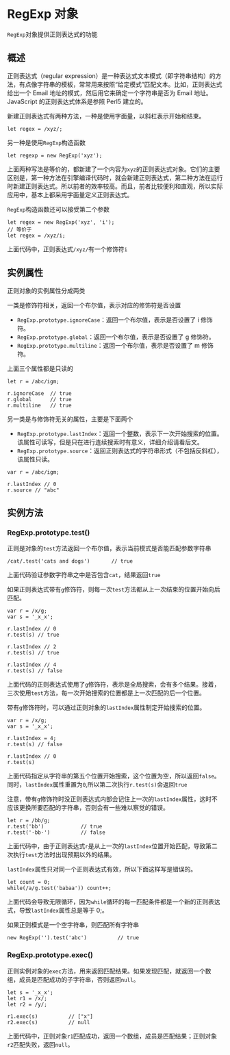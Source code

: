 # RegExp 对象

`RegExp`对象提供正则表达式的功能

## 概述

正则表达式（regular expression）是一种表达式文本模式（即字符串结构）的方法，有点像字符串的模板，常常用来按照“给定模式”匹配文本。比如，正则表达式给出一个 Email 地址的模式，然后用它来确定一个字符串是否为 Email 地址。JavaScript 的正则表达式体系是参照 Perl5 建立的。

新建正则表达式有两种方法，一种是使用字面量，以斜杠表示开始和结束。

```
let regex = /xyz/;
```

另一种是使用`RegExp`构造函数

```
let regexp = new RegExp('xyz');
```

上面两种写法是等价的，都新建了一个内容为`xyz`的正则表达式对象。它们的主要区别是，第一种方法在引擎编译代码时，就会新建正则表达式，第二种方法在运行时新建正则表达式。所以前者的效率较高。而且，前者比较便利和直观，所以实际应用中，基本上都采用字面量定义正则表达式。

`RegExp`构造函数还可以接受第二个参数

```
let regex = new RegExp('xyz', 'i');
// 等价于
let regex = /xyz/i;
```

上面代码中，正则表达式`/xyz/`有一个修饰符`i`

## 实例属性

正则对象的实例属性分成两类

一类是修饰符相关，返回一个布尔值，表示对应的修饰符是否设置

- `RegExp.prototype.ignoreCase`：返回一个布尔值，表示是否设置了 i 修饰符。
- `RegExp.prototype.global`：返回一个布尔值，表示是否设置了 g 修饰符。
- `RegExp.prototype.multiline`：返回一个布尔值，表示是否设置了 m 修饰符。

上面三个属性都是只读的

```
let r = /abc/igm;

r.ignoreCase  // true
r.global      // true
r.multiline   // true
```

另一类是与修饰符无关的属性，主要是下面两个

- `RegExp.prototype.lastIndex`：返回一个整数，表示下一次开始搜索的位置。该属性可读写，但是只在进行连续搜索时有意义，详细介绍请看后文。
- `RegExp.prototype.source`：返回正则表达式的字符串形式（不包括反斜杠），该属性只读。

```
var r = /abc/igm;

r.lastIndex // 0
r.source // "abc"
```

## 实例方法

### RegExp.prototype.test()

正则是对象的`test`方法返回一个布尔值，表示当前模式是否能匹配参数字符串

```
/cat/.test('cats and dogs')       // true
```

上面代码验证参数字符串之中是否包含`cat`，结果返回`true`

如果正则表达式带有`g`修饰符，则每一次`test`方法都从上一次结束的位置开始向后匹配。

```
var r = /x/g;
var s = '_x_x';

r.lastIndex // 0
r.test(s) // true

r.lastIndex // 2
r.test(s) // true

r.lastIndex // 4
r.test(s) // false
```

上面代码的正则表达式使用了`g`修饰符，表示是全局搜索，会有多个结果。接着，三次使用`test`方法，每一次开始搜索的位置都是上一次匹配的后一个位置。

带有`g`修饰符时，可以通过正则对象的`lastIndex`属性制定开始搜索的位置。

```
var r = /x/g;
var s = '_x_x';

r.lastIndex = 4;
r.test(s) // false

r.lastIndex // 0
r.test(s)
```

上面代码指定从字符串的第五个位置开始搜索，这个位置为空，所以返回`false`。同时，`lastIndex`属性重置为`0`,所以第二次执行`r.test(s)`会返回`true`

注意，带有`g`修饰符时没正则表达式内部会记住上一次的`lastIndex`属性，这时不应该更换所要匹配的字符串，否则会有一些难以察觉的错误。

```
let r = /bb/g;
r.test('bb')            // true
r.test('-bb-')          // false
```

上面代码中，由于正则表达式`r`是从上一次的`lastIndex`位置开始匹配，导致第二次执行`test`方法时出现预期以外的结果。

`lastIndex`属性只对同一个正则表达式有效，所以下面这样写是错误的。

```
let count = 0;
while(/a/g.test('babaa')) count++;
```

上面代码会导致无限循环，因为`while`循环的每一匹配条件都是一个新的正则表达式，导致`lastIndex`属性总是等于 0;。

如果正则模式是一个空字符串，则匹配所有字符串

```
new RegExp('').test('abc')          // true
```

### RegExp.prototype.exec()

正则实例对象的`exec`方法，用来返回匹配结果。如果发现匹配，就返回一个数组，成员是匹配成功的子字符串，否则返回`null`。

```
let s = '_x_x';
let r1 = /x/;
let r2 = /y/;

r1.exec(s)          // ["x"]
r2.exec(s)          // null
```

上面代码中，正则对象`r1`匹配成功，返回一个数组，成员是匹配结果；正则对象`r2`匹配失败，返回`null`。